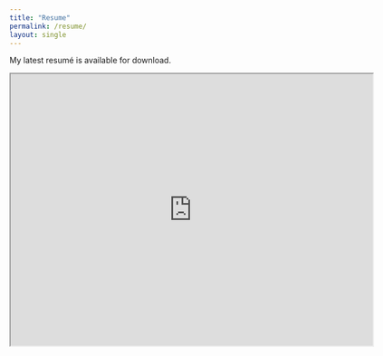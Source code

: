 ```yaml
---
title: "Resume"
permalink: /resume/
layout: single
---
```


My latest resumé is available for download. 


<iframe src="https://drive.google.com/file/d/1RrYTaCpMVZzspq8kbC1dJdhwk6vXqnkP/preview" width="640" height="480"></iframe>